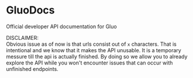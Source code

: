 # GluoDocs
Official developer API documentation for Gluo

DISCLAIMER:  
Obvious issue as of now is that urls consist out of `x` characters. That is intentional and we know that it makes the API unusable. It is a temporary messure till the api is actually finished. By doing so we allow you to already explore the API while you won't encounter issues that can occur with unfinished endpoints.